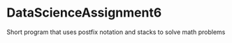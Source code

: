 # DataScienceAssignment6

Short program that uses postfix notation and stacks to solve math problems
